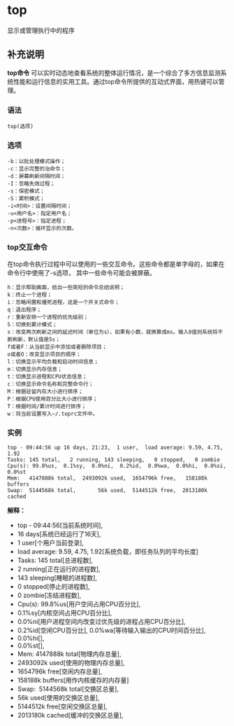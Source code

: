 top
===

显示或管理执行中的程序

## 补充说明

**top命令** 可以实时动态地查看系统的整体运行情况，是一个综合了多方信息监测系统性能和运行信息的实用工具。通过top命令所提供的互动式界面，用热键可以管理。

### 语法  

```
top(选项)
```

### 选项  

```
-b：以批处理模式操作；
-c：显示完整的治命令；
-d：屏幕刷新间隔时间；
-I：忽略失效过程；
-s：保密模式；
-S：累积模式；
-i<时间>：设置间隔时间；
-u<用户名>：指定用户名；
-p<进程号>：指定进程；
-n<次数>：循环显示的次数。
```

### top交互命令  

在top命令执行过程中可以使用的一些交互命令。这些命令都是单字母的，如果在命令行中使用了-s选项， 其中一些命令可能会被屏蔽。

```
h：显示帮助画面，给出一些简短的命令总结说明；
k：终止一个进程；
i：忽略闲置和僵死进程，这是一个开关式命令；
q：退出程序；
r：重新安排一个进程的优先级别；
S：切换到累计模式；
s：改变两次刷新之间的延迟时间（单位为s），如果有小数，就换算成ms。输入0值则系统将不断刷新，默认值是5s；
f或者F：从当前显示中添加或者删除项目；
o或者O：改变显示项目的顺序；
l：切换显示平均负载和启动时间信息；
m：切换显示内存信息；
t：切换显示进程和CPU状态信息；
c：切换显示命令名称和完整命令行；
M：根据驻留内存大小进行排序；
P：根据CPU使用百分比大小进行排序；
T：根据时间/累计时间进行排序；
w：将当前设置写入~/.toprc文件中。
```

### 实例  

```
top - 09:44:56 up 16 days, 21:23,  1 user,  load average: 9.59, 4.75, 1.92
Tasks: 145 total,   2 running, 143 sleeping,   0 stopped,   0 zombie
Cpu(s): 99.8%us,  0.1%sy,  0.0%ni,  0.2%id,  0.0%wa,  0.0%hi,  0.0%si,  0.0%st
Mem:   4147888k total,  2493092k used,  1654796k free,   158188k buffers
Swap:  5144568k total,       56k used,  5144512k free,  2013180k cached
```

 **解释：** 

*   top - 09:44:56[当前系统时间],
*   16 days[系统已经运行了16天],
*   1 user[个用户当前登录],
*   load average: 9.59, 4.75, 1.92[系统负载，即任务队列的平均长度]
*   Tasks: 145 total[总进程数],
*   2 running[正在运行的进程数],
*   143 sleeping[睡眠的进程数],
*   0 stopped[停止的进程数],
*   0 zombie[冻结进程数],
*   Cpu(s): 99.8%us[用户空间占用CPU百分比],
*   0.1%sy[内核空间占用CPU百分比],
*   0.0%ni[用户进程空间内改变过优先级的进程占用CPU百分比],
*   0.2%id[空闲CPU百分比], 0.0%wa[等待输入输出的CPU时间百分比],
*   0.0%hi[],
*   0.0%st[],
*   Mem: 4147888k total[物理内存总量],
*   2493092k used[使用的物理内存总量],
*   1654796k free[空闲内存总量],
*   158188k buffers[用作内核缓存的内存量]
*   Swap:  5144568k total[交换区总量],
*   56k used[使用的交换区总量],
*   5144512k free[空闲交换区总量],
*   2013180k cached[缓冲的交换区总量],


<!-- Linux命令行搜索引擎：https://jaywcjlove.github.io/linux-command/ -->